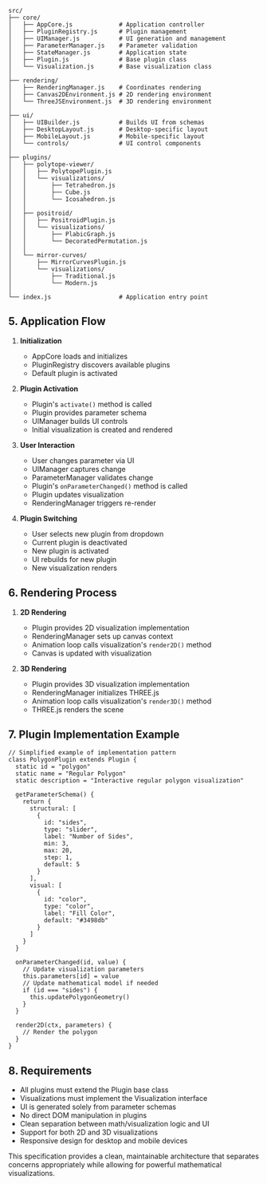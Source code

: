 ```
src/
├── core/
│   ├── AppCore.js             # Application controller
│   ├── PluginRegistry.js      # Plugin management
│   ├── UIManager.js           # UI generation and management
│   ├── ParameterManager.js    # Parameter validation
│   ├── StateManager.js        # Application state
│   ├── Plugin.js              # Base plugin class
│   └── Visualization.js       # Base visualization class
│
├── rendering/
│   ├── RenderingManager.js    # Coordinates rendering
│   ├── Canvas2DEnvironment.js # 2D rendering environment
│   └── ThreeJSEnvironment.js  # 3D rendering environment
│
├── ui/
│   ├── UIBuilder.js           # Builds UI from schemas
│   ├── DesktopLayout.js       # Desktop-specific layout
│   ├── MobileLayout.js        # Mobile-specific layout
│   └── controls/              # UI control components
│
├── plugins/
│   ├── polytope-viewer/
│   │   ├── PolytopePlugin.js
│   │   └── visualizations/
│   │       ├── Tetrahedron.js
│   │       ├── Cube.js
│   │       └── Icosahedron.js
│   │
│   ├── positroid/
│   │   ├── PositroidPlugin.js
│   │   └── visualizations/
│   │       ├── PlabicGraph.js
│   │       └── DecoratedPermutation.js
│   │
│   └── mirror-curves/
│       ├── MirrorCurvesPlugin.js
│       └── visualizations/
│           ├── Traditional.js
│           └── Modern.js
│
└── index.js                   # Application entry point
```

## 5. Application Flow

1. **Initialization**
   - AppCore loads and initializes
   - PluginRegistry discovers available plugins
   - Default plugin is activated

2. **Plugin Activation**
   - Plugin's `activate()` method is called
   - Plugin provides parameter schema
   - UIManager builds UI controls
   - Initial visualization is created and rendered

3. **User Interaction**
   - User changes parameter via UI
   - UIManager captures change
   - ParameterManager validates change
   - Plugin's `onParameterChanged()` method is called
   - Plugin updates visualization
   - RenderingManager triggers re-render

4. **Plugin Switching**
   - User selects new plugin from dropdown
   - Current plugin is deactivated
   - New plugin is activated
   - UI rebuilds for new plugin
   - New visualization renders

## 6. Rendering Process

1. **2D Rendering**
   - Plugin provides 2D visualization implementation
   - RenderingManager sets up canvas context
   - Animation loop calls visualization's `render2D()` method
   - Canvas is updated with visualization

2. **3D Rendering**
   - Plugin provides 3D visualization implementation
   - RenderingManager initializes THREE.js
   - Animation loop calls visualization's `render3D()` method
   - THREE.js renders the scene

## 7. Plugin Implementation Example

```
// Simplified example of implementation pattern
class PolygonPlugin extends Plugin {
  static id = "polygon"
  static name = "Regular Polygon"
  static description = "Interactive regular polygon visualization"
  
  getParameterSchema() {
    return {
      structural: [
        {
          id: "sides",
          type: "slider",
          label: "Number of Sides",
          min: 3,
          max: 20,
          step: 1,
          default: 5
        }
      ],
      visual: [
        {
          id: "color",
          type: "color",
          label: "Fill Color",
          default: "#3498db"
        }
      ]
    }
  }
  
  onParameterChanged(id, value) {
    // Update visualization parameters
    this.parameters[id] = value
    // Update mathematical model if needed
    if (id === "sides") {
      this.updatePolygonGeometry()
    }
  }
  
  render2D(ctx, parameters) {
    // Render the polygon
  }
}
```

## 8. Requirements

- All plugins must extend the Plugin base class
- Visualizations must implement the Visualization interface
- UI is generated solely from parameter schemas
- No direct DOM manipulation in plugins
- Clean separation between math/visualization logic and UI
- Support for both 2D and 3D visualizations
- Responsive design for desktop and mobile devices

This specification provides a clean, maintainable architecture that separates concerns appropriately while allowing for powerful mathematical visualizations.
